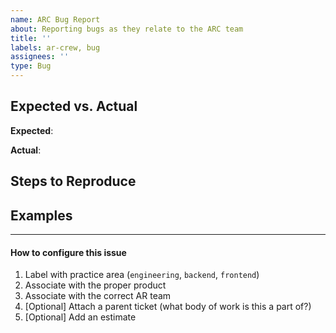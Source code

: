 ```yaml
---
name: ARC Bug Report
about: Reporting bugs as they relate to the ARC team
title: ''
labels: ar-crew, bug
assignees: ''
type: Bug
---
```


## Expected vs. Actual
**Expected**: <!-- What did you expect to happen? -->


**Actual**: <!-- What actually happened? -->


## Steps to Reproduce
<!-- Outline the steps to recreate this bug -->


## Examples
<!-- Include screenshots or screen recordings of the bug you're reporting -->


---
#### How to configure this issue
1. Label with practice area (`engineering`, `backend`, `frontend`)
2. Associate with the proper product
3. Associate with the correct AR team
4. [Optional] Attach a parent ticket (what body of work is this a part of?)
5. [Optional] Add an estimate
